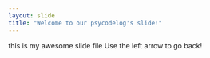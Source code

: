 ```yaml
---
layout: slide
title: "Welcome to our psycodelog's slide!"
---
```

this is my awesome slide file
Use the left arrow to go back!
